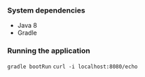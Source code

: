 ### System dependencies

* Java 8
* Gradle

### Running the application

`gradle bootRun`
`curl -i localhost:8080/echo`